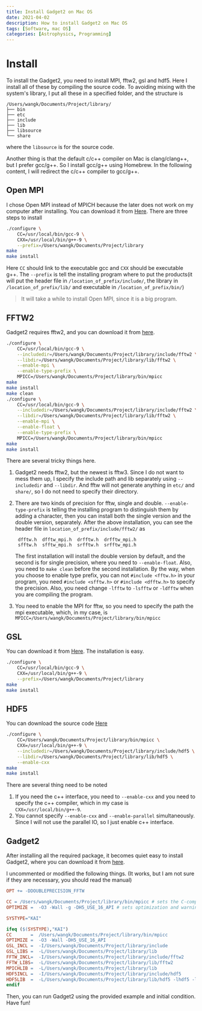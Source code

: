 ```yaml
---
title: Install Gadget2 on Mac OS
date: 2021-04-02
description: How to install Gadget2 on Mac OS
tags: [Software, mac OS]
categories: [Astrophysics, Programming]
---
```


# Install

To install the Gadget2, you need to install MPI, fftw2, gsl and hdf5. Here I
install all of these by compiling the source code. To avoiding mixing with the
system's library, I put all these in a specified folder, and the structure is

```
/Users/wangk/Documents/Project/library/
├── bin
├── etc
├── include
├── lib
├── libsource
└── share
```

where the `libsource` is for the source code.

Another thing is that the default c/c++ compiler on Mac is clang/clang++, but I
prefer gcc/g++. So I install gcc/g++ using Homebrew. In the following content, I
will redirect the c/c++ compiler to gcc/g++.

## Open MPI

I chose Open MPI instead of MPICH because the later does not work on my computer
after installing. You can download it from
[Here](https://www.open-mpi.org/software/ompi/v4.0/). There are three steps to
install

```sh
./configure \
    CC=/usr/local/bin/gcc-9 \
    CXX=/usr/local/bin/g++-9 \
    --prefix=/Users/wangk/Documents/Project/library
make
make install
```

Here `CC` should link to the executable gcc and `CXX` should be executable g++.
The `--prefix` is tell the installing program where to put the products(it will
put the header file in `/location_of_prefix/include/`, the library in
`/location_of_prefix/lib/` and executable in `/location_of_prefix/bin/`)

> It will take a while to install Open MPI, since it is a big program.

## FFTW2

Gadget2 requires fftw2, and you can download it from
[here](http://www.fftw.org/download.html).

```sh
./configure \
    CC=/usr/local/bin/gcc-9 \
    --includedir=/Users/wangk/Documents/Project/library/include/fftw2 \
    --libdir=/Users/wangk/Documents/Project/library/lib/fftw2 \
    --enable-mpi \
    --enable-type-prefix \
    MPICC=/Users/wangk/Documents/Project/library/bin/mpicc
make
make install
make clean
./configure \
    CC=/usr/local/bin/gcc-9 \
    --includedir=/Users/wangk/Documents/Project/library/include/fftw2 \
    --libdir=/Users/wangk/Documents/Project/library/lib/fftw2 \
    --enable-mpi \
    --enable-float \
    --enable-type-prefix \
    MPICC=/Users/wangk/Documents/Project/library/bin/mpicc
make
make install
```

There are several tricky things here.

1. Gadget2 needs fftw2, but the newest is fftw3. Since I do not want to mess
   them up, I specify the include path and lib separately using `--includedir`
   and `--libdir`. And fftw will not generate anything in `etc/` and `share/`,
   so I do not need to specify their directory.
2. There are two kinds of precision for fftw, single and double.
   `--enable-type-prefix` is telling the installing program to distinguish them
   by adding a character, then you can install both the single version and the
   double version, separately. After the above installation, you can see the
   header file in `location_of_prefix/include/fftw2/` as

    ```
     dfftw.h  dfftw_mpi.h  drfftw.h  drfftw_mpi.h
     sfftw.h  sfftw_mpi.h  srfftw.h  srfftw_mpi.h
    ```

    The first installation will install the double version by default, and the
    second is for single precision, where you need to `--enable-float`. Also,
    you need to `make clean` before the second installation. By the way, when
    you choose to enable type prefix, you can not `#include <fftw.h>` in your
    program, you need `#include <sfftw.h>` or `#include <dfftw.h>` to specify
    the precision. Also, you need change `-lfftw` to `-lsfftw` or `-ldfftw` when
    you are compiling the program.

3. You need to enable the MPI for fftw, so you need to specify the path the mpi
   executable, which, in my case, is
   `MPICC=/Users/wangk/Documents/Project/library/bin/mpicc`

## GSL

You can download it from [Here](https://www.gnu.org/software/gsl/). The
installation is easy.

```sh
./configure \
    CC=/usr/local/bin/gcc-9 \
    CXX=/usr/local/bin/g++-9 \
    --prefix=/Users/wangk/Documents/Project/library
make
make install
```

## HDF5

You can download the source code
[Here](https://www.hdfgroup.org/downloads/hdf5/source-code/)

```sh
./configure \
    CC=/Users/wangk/Documents/Project/library/bin/mpicc \
    CXX=/usr/local/bin/g++-9 \
    --includedir=/Users/wangk/Documents/Project/library/include/hdf5 \
    --libdir=/Users/wangk/Documents/Project/library/lib/hdf5 \
    --enable-cxx
make
make install
```

There are several thing need to be noted

1. If you need the c++ interface, you need to `--enable-cxx` and you need to
   specify the c++ compiler, which in my case is `CXX=/usr/local/bin/g++-9`.
2. You cannot specify `--enable-cxx` and `--enable-parallel` simultaneously.
   Since I will not use the parallel IO, so I just enable c++ interface.

## Gadget2

After installing all the required package, it becomes quiet easy to install
Gadget2, where you can download it from
[here](https://wwwmpa.mpa-garching.mpg.de/gadget/).

I uncommented or modified the following things. (It works, but I am not sure if
they are necessary, you should read the manual)

```makefile
OPT += -DDOUBLEPRECISION_FFTW

CC = /Users/wangk/Documents/Project/library/bin/mpicc # sets the C-compiler
OPTIMIZE =  -O3 -Wall -g -DH5_USE_16_API # sets optimization and warning flags

SYSTYPE="KAI"

ifeq ($(SYSTYPE),"KAI")
CC       =  /Users/wangk/Documents/Project/library/bin/mpicc
OPTIMIZE =  -O3 -Wall -DH5_USE_16_API
GSL_INCL =  -I/Users/wangk/Documents/Project/library/include
GSL_LIBS =  -L/Users/wangk/Documents/Project/library/lib
FFTW_INCL=  -I/Users/wangk/Documents/Project/library/include/fftw2
FFTW_LIBS=  -L/Users/wangk/Documents/Project/library/lib/fftw2
MPICHLIB =  -L/Users/wangk/Documents/Project/library/lib
HDF5INCL =  -I/Users/wangk/Documents/Project/library/include/hdf5
HDF5LIB  =  -L/Users/wangk/Documents/Project/library/lib/hdf5 -lhdf5 -lz
endif
```

Then, you can run Gadget2 using the provided example and initial condition. Have
fun!
